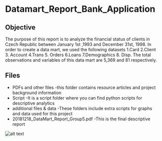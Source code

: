 # Datamart_Report_Bank_Application


## Objective
The purpose of this report is to analyze the financial status of clients in Czech Republic between January 1st ,1993 and December 31st, 1998. 
In order to create a data mart, we used the following datasets 1.Card 2.Client 3. Account 4.Trans 5. Orders 6.Loans 7.Demographics 8. Disp. 
The total observations and variables of this data mart are 5,369 and 81 respectively.

## Files 
- PDFs and other files
     -this folder contains resource articles and project background information
- Script
     -It is a script folder where you can find python scripts for descriptive analytics 
- additional files & data
     -These folders include extra scripts for graphs and data used for this project
- 20181218_DataMart_Report_Group5.pdf
     -This is the final descriptive report



![alt text](https://scontent-cdg2-1.xx.fbcdn.net/v/t1.0-9/69142508_2657710900907666_7325756941752336384_o.jpg?_nc_cat=108&_nc_oc=AQkw-_lOciZT8kG272rKtihKk9vkNI3ZfplHe-mYKjdXTHvmIdOyLuZpHolIf9p79D8&_nc_ht=scontent-cdg2-1.xx&oh=45c13eb2c93e24f0d0f0ca24814d75dc&oe=5DD99E31)
